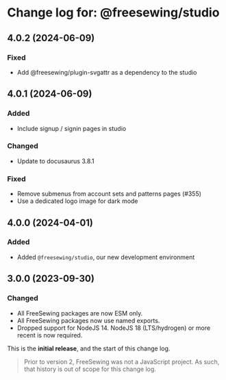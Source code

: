 # Change log for: @freesewing/studio


## 4.0.2 (2024-06-09)

### Fixed

 - Add @freesewing/plugin-svgattr as a dependency to the studio

## 4.0.1 (2024-06-09)

### Added

 - Include signup / signin pages in studio

### Changed

 - Update to docusaurus 3.8.1

### Fixed

 - Remove submenus from account sets and patterns pages (#355)
 - Use a dedicated logo image for dark mode

## 4.0.0 (2024-04-01)

### Added

 - Added `@freesewing/studio`, our new development environment

## 3.0.0 (2023-09-30)

### Changed

 - All FreeSewing packages are now ESM only.
 - All FreeSewing packages now use named exports.
 - Dropped support for NodeJS 14. NodeJS 18 (LTS/hydrogen) or more recent is now required.


This is the **initial release**, and the start of this change log.

> Prior to version 2, FreeSewing was not a JavaScript project.
> As such, that history is out of scope for this change log.

